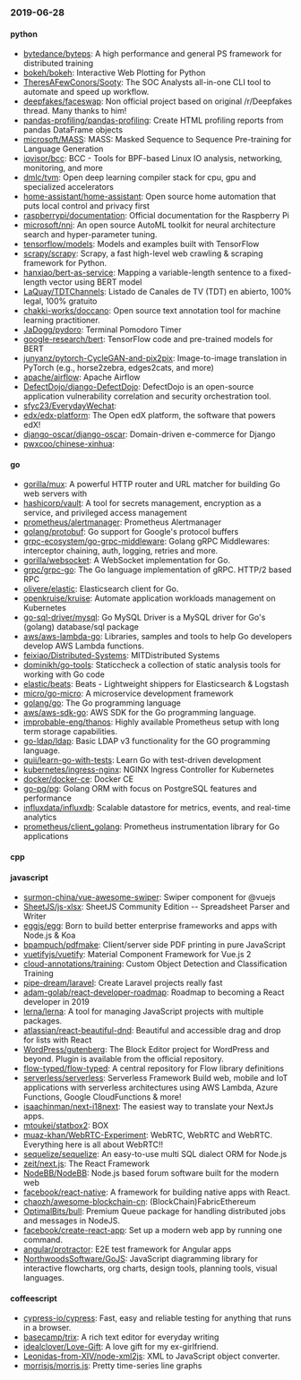 ### 2019-06-28

#### python
* [bytedance/byteps](https://github.com/bytedance/byteps): A high performance and general PS framework for distributed training
* [bokeh/bokeh](https://github.com/bokeh/bokeh): Interactive Web Plotting for Python
* [TheresAFewConors/Sooty](https://github.com/TheresAFewConors/Sooty): The SOC Analysts all-in-one CLI tool to automate and speed up workflow.
* [deepfakes/faceswap](https://github.com/deepfakes/faceswap): Non official project based on original /r/Deepfakes thread. Many thanks to him!
* [pandas-profiling/pandas-profiling](https://github.com/pandas-profiling/pandas-profiling): Create HTML profiling reports from pandas DataFrame objects
* [microsoft/MASS](https://github.com/microsoft/MASS): MASS: Masked Sequence to Sequence Pre-training for Language Generation
* [iovisor/bcc](https://github.com/iovisor/bcc): BCC - Tools for BPF-based Linux IO analysis, networking, monitoring, and more
* [dmlc/tvm](https://github.com/dmlc/tvm): Open deep learning compiler stack for cpu, gpu and specialized accelerators
* [home-assistant/home-assistant](https://github.com/home-assistant/home-assistant):  Open source home automation that puts local control and privacy first
* [raspberrypi/documentation](https://github.com/raspberrypi/documentation): Official documentation for the Raspberry Pi
* [microsoft/nni](https://github.com/microsoft/nni): An open source AutoML toolkit for neural architecture search and hyper-parameter tuning.
* [tensorflow/models](https://github.com/tensorflow/models): Models and examples built with TensorFlow
* [scrapy/scrapy](https://github.com/scrapy/scrapy): Scrapy, a fast high-level web crawling & scraping framework for Python.
* [hanxiao/bert-as-service](https://github.com/hanxiao/bert-as-service): Mapping a variable-length sentence to a fixed-length vector using BERT model
* [LaQuay/TDTChannels](https://github.com/LaQuay/TDTChannels): Listado de Canales de TV (TDT) en abierto, 100% legal, 100% gratuito
* [chakki-works/doccano](https://github.com/chakki-works/doccano): Open source text annotation tool for machine learning practitioner.
* [JaDogg/pydoro](https://github.com/JaDogg/pydoro): Terminal Pomodoro Timer
* [google-research/bert](https://github.com/google-research/bert): TensorFlow code and pre-trained models for BERT
* [junyanz/pytorch-CycleGAN-and-pix2pix](https://github.com/junyanz/pytorch-CycleGAN-and-pix2pix): Image-to-image translation in PyTorch (e.g., horse2zebra, edges2cats, and more)
* [apache/airflow](https://github.com/apache/airflow): Apache Airflow
* [DefectDojo/django-DefectDojo](https://github.com/DefectDojo/django-DefectDojo): DefectDojo is an open-source application vulnerability correlation and security orchestration tool.
* [sfyc23/EverydayWechat](https://github.com/sfyc23/EverydayWechat): 
* [edx/edx-platform](https://github.com/edx/edx-platform): The Open edX platform, the software that powers edX!
* [django-oscar/django-oscar](https://github.com/django-oscar/django-oscar): Domain-driven e-commerce for Django
* [pwxcoo/chinese-xinhua](https://github.com/pwxcoo/chinese-xinhua):  

#### go
* [gorilla/mux](https://github.com/gorilla/mux): A powerful HTTP router and URL matcher for building Go web servers with 
* [hashicorp/vault](https://github.com/hashicorp/vault): A tool for secrets management, encryption as a service, and privileged access management
* [prometheus/alertmanager](https://github.com/prometheus/alertmanager): Prometheus Alertmanager
* [golang/protobuf](https://github.com/golang/protobuf): Go support for Google's protocol buffers
* [grpc-ecosystem/go-grpc-middleware](https://github.com/grpc-ecosystem/go-grpc-middleware): Golang gRPC Middlewares: interceptor chaining, auth, logging, retries and more.
* [gorilla/websocket](https://github.com/gorilla/websocket): A WebSocket implementation for Go.
* [grpc/grpc-go](https://github.com/grpc/grpc-go): The Go language implementation of gRPC. HTTP/2 based RPC
* [olivere/elastic](https://github.com/olivere/elastic): Elasticsearch client for Go.
* [openkruise/kruise](https://github.com/openkruise/kruise): Automate application workloads management on Kubernetes
* [go-sql-driver/mysql](https://github.com/go-sql-driver/mysql): Go MySQL Driver is a MySQL driver for Go's (golang) database/sql package
* [aws/aws-lambda-go](https://github.com/aws/aws-lambda-go): Libraries, samples and tools to help Go developers develop AWS Lambda functions.
* [feixiao/Distributed-Systems](https://github.com/feixiao/Distributed-Systems): MITDistributed Systems 
* [dominikh/go-tools](https://github.com/dominikh/go-tools): Staticcheck  a collection of static analysis tools for working with Go code
* [elastic/beats](https://github.com/elastic/beats):  Beats - Lightweight shippers for Elasticsearch & Logstash
* [micro/go-micro](https://github.com/micro/go-micro): A microservice development framework
* [golang/go](https://github.com/golang/go): The Go programming language
* [aws/aws-sdk-go](https://github.com/aws/aws-sdk-go): AWS SDK for the Go programming language.
* [improbable-eng/thanos](https://github.com/improbable-eng/thanos): Highly available Prometheus setup with long term storage capabilities.
* [go-ldap/ldap](https://github.com/go-ldap/ldap): Basic LDAP v3 functionality for the GO programming language.
* [quii/learn-go-with-tests](https://github.com/quii/learn-go-with-tests): Learn Go with test-driven development
* [kubernetes/ingress-nginx](https://github.com/kubernetes/ingress-nginx): NGINX Ingress Controller for Kubernetes
* [docker/docker-ce](https://github.com/docker/docker-ce): Docker CE
* [go-pg/pg](https://github.com/go-pg/pg): Golang ORM with focus on PostgreSQL features and performance
* [influxdata/influxdb](https://github.com/influxdata/influxdb): Scalable datastore for metrics, events, and real-time analytics
* [prometheus/client_golang](https://github.com/prometheus/client_golang): Prometheus instrumentation library for Go applications

#### cpp

#### javascript
* [surmon-china/vue-awesome-swiper](https://github.com/surmon-china/vue-awesome-swiper):  Swiper component for @vuejs
* [SheetJS/js-xlsx](https://github.com/SheetJS/js-xlsx):  SheetJS Community Edition -- Spreadsheet Parser and Writer
* [eggjs/egg](https://github.com/eggjs/egg):  Born to build better enterprise frameworks and apps with Node.js & Koa
* [bpampuch/pdfmake](https://github.com/bpampuch/pdfmake): Client/server side PDF printing in pure JavaScript
* [vuetifyjs/vuetify](https://github.com/vuetifyjs/vuetify):  Material Component Framework for Vue.js 2
* [cloud-annotations/training](https://github.com/cloud-annotations/training):  Custom Object Detection and Classification Training
* [pipe-dream/laravel](https://github.com/pipe-dream/laravel): Create Laravel projects really fast
* [adam-golab/react-developer-roadmap](https://github.com/adam-golab/react-developer-roadmap): Roadmap to becoming a React developer in 2019
* [lerna/lerna](https://github.com/lerna/lerna):  A tool for managing JavaScript projects with multiple packages.
* [atlassian/react-beautiful-dnd](https://github.com/atlassian/react-beautiful-dnd): Beautiful and accessible drag and drop for lists with React
* [WordPress/gutenberg](https://github.com/WordPress/gutenberg): The Block Editor project for WordPress and beyond. Plugin is available from the official repository.
* [flow-typed/flow-typed](https://github.com/flow-typed/flow-typed): A central repository for Flow library definitions
* [serverless/serverless](https://github.com/serverless/serverless): Serverless Framework  Build web, mobile and IoT applications with serverless architectures using AWS Lambda, Azure Functions, Google CloudFunctions & more! 
* [isaachinman/next-i18next](https://github.com/isaachinman/next-i18next): The easiest way to translate your NextJs apps.
* [mtoukei/statbox2](https://github.com/mtoukei/statbox2): BOX
* [muaz-khan/WebRTC-Experiment](https://github.com/muaz-khan/WebRTC-Experiment): WebRTC, WebRTC and WebRTC. Everything here is all about WebRTC!!
* [sequelize/sequelize](https://github.com/sequelize/sequelize): An easy-to-use multi SQL dialect ORM for Node.js
* [zeit/next.js](https://github.com/zeit/next.js): The React Framework
* [NodeBB/NodeBB](https://github.com/NodeBB/NodeBB): Node.js based forum software built for the modern web
* [facebook/react-native](https://github.com/facebook/react-native): A framework for building native apps with React.
* [chaozh/awesome-blockchain-cn](https://github.com/chaozh/awesome-blockchain-cn): (BlockChain)FabricEthereum
* [OptimalBits/bull](https://github.com/OptimalBits/bull): Premium Queue package for handling distributed jobs and messages in NodeJS.
* [facebook/create-react-app](https://github.com/facebook/create-react-app): Set up a modern web app by running one command.
* [angular/protractor](https://github.com/angular/protractor): E2E test framework for Angular apps
* [NorthwoodsSoftware/GoJS](https://github.com/NorthwoodsSoftware/GoJS): JavaScript diagramming library for interactive flowcharts, org charts, design tools, planning tools, visual languages.

#### coffeescript
* [cypress-io/cypress](https://github.com/cypress-io/cypress): Fast, easy and reliable testing for anything that runs in a browser.
* [basecamp/trix](https://github.com/basecamp/trix): A rich text editor for everyday writing
* [idealclover/Love-Gift](https://github.com/idealclover/Love-Gift):  A love gift for my ex-girlfriend.
* [Leonidas-from-XIV/node-xml2js](https://github.com/Leonidas-from-XIV/node-xml2js): XML to JavaScript object converter.
* [morrisjs/morris.js](https://github.com/morrisjs/morris.js): Pretty time-series line graphs
